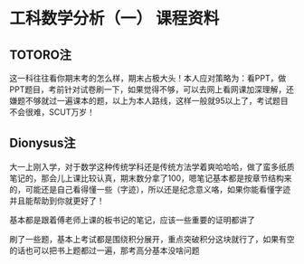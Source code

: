 # 工科数学分析（一） 课程资料

## TOTORO注
这一科往往看你期末考的怎么样，期末占极大头！本人应对策略为：看PPT，做PPT题目，考前针对试卷刷一下，如果觉得不够，可以去网上看网课加深理解，还嫌题不够就过一遍课本的题，以上为本人路线，这样一般就95以上了，考试题目不会很难，SCUT万岁！

## Dionysus注

大一上刚入学，对于数学这种传统学科还是传统方法学着爽哈哈哈，做了蛮多纸质笔记的，那会儿上课比较认真，期末数分拿了100，嗯笔记基本都是按章节结构来的，可能还是自己看得懂一些（字迹），所以还是纪念意义咯，如果你能看懂字迹并且能帮助到你就更好了！

基本都是跟着傅老师上课的板书记的笔记，应该一些重要的证明都讲了

刷了一些题，基本上考试都是围绕积分展开，重点突破积分这块就行了，如果有空的话也可以把书上题都过一遍，那考高分基本没啥问题

